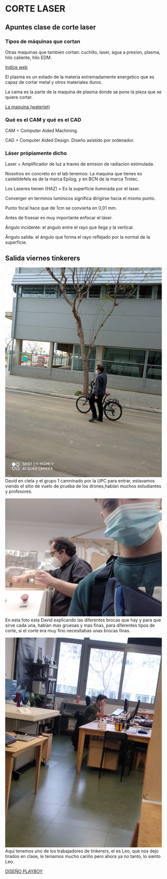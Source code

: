 # CORTE LASER

## Apuntes clase de corte laser

### Tipos de máquinas que cortan

Otras maquinas que tambien cortan: cuchillo, laser, agua a presion, plasma, hilo caliente, hilo EDM.

[Indice web](http://academy.cba.mit.edu/classes/computer_cutting/index.html)

El plasma es un estado de la materia extremadamente energetico que es capaz de cortar metal y otros materiales duros.

La cama es la parte de la maquina de plasma donde se pone la pieza que se quiere cortar.

[La maquina (waterjet)](https://www.wazer.com/)

### Qué es el CAM y qué es el CAD

CAM = Computer Aided Machining. 

CAD = Computer Aided Design. Diseño asistido por ordenador.

### Láser própiamente dicho

Laser = Amplificador de luz a traves de emision de radiacion estimulada.

Nosotros en concreto en el lab tenemos: La maquina que tienes es castelldefels es de la marca Epilog, y en BCN de la marca Trotec.

Los Laseres tienen (HAZ) = Es la superficie iluminada por el laser.

Converger en terminos luminicos significa dirigirse hacia el mismo punto.

Punto focal hace que de 1cm se convierta en 0,01 mm.

Antes de frsesar es muy importante enfocar el láser.

Ángulo incidente: el angulo entre el rayo que llega y la vertical.

Ángulo salida: el ángulo que forma el rayo reflejado por la normal de la superficie.


## Salida viernes tinkerers

![David en cleta](https://github.com/reverte04/Soldadura-y-disegn-3.eva/blob/main/foto8.jpeg) David en cleta y el grupo 1 camninado por la UPC para entrar, estavamos viendo el sitio de vuelo de prueba de los drones,habían muchos estudiantes y profesores.

![](https://github.com/reverte04/Soldadura-y-disegn-3.eva/blob/main/foto1%20salida.jpeg) En esta foto esta David explicando las diferentes brocas que hay y para que sirve cada una, habían mas gruesas y mas finas, para diferentes tipos de corte, si el corte era muy fino necesitabas unas brocas finas.

![](https://github.com/reverte04/Soldadura-y-disegn-3.eva/blob/main/foto4.jpeg) Aqui tenemos uno de los trabajadores de tinkerers, el es Leo, que nos dejo tirados en clase, le teniamos mucho cariño pero ahora ya no tanto, lo siento Leo.


[DISEÑO PLAYBOY](https://github.com/reverte04/Soldadura-y-disegn-3.eva/blob/main/inkscape.MD#corte-laser)



